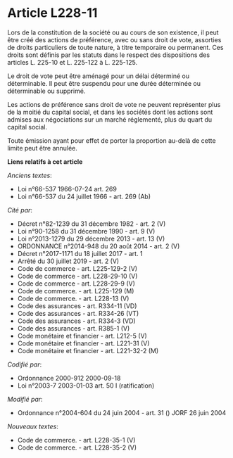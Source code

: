 # Article L228-11

Lors de la constitution de la société ou au cours de son existence, il peut être créé des actions de préférence, avec ou sans
droit de vote, assorties de droits particuliers de toute nature, à titre temporaire ou permanent. Ces droits sont définis par
les statuts dans le respect des dispositions des articles L. 225-10 et L. 225-122 à L. 225-125.

Le droit de vote peut être aménagé pour un délai déterminé ou déterminable. Il peut être suspendu pour une durée déterminée
ou déterminable ou supprimé.

Les actions de préférence sans droit de vote ne peuvent représenter plus de la moitié du capital social, et dans les sociétés
dont les actions sont admises aux négociations sur un marché réglementé, plus du quart du capital social.

Toute émission ayant pour effet de porter la proportion au-delà de cette limite peut être annulée.

**Liens relatifs à cet article**

_Anciens textes_:

  - Loi n°66-537 1966-07-24 art. 269
  - Loi n°66-537 du 24 juillet 1966 - art. 269 (Ab)

_Cité par_:

  - Décret n°82-1239 du 31 décembre 1982 - art. 2 (V)
  - Loi n°90-1258 du 31 décembre 1990 - art. 9 (V)
  - Loi n°2013-1279 du 29 décembre 2013 - art. 13 (V)
  - ORDONNANCE n°2014-948 du 20 août 2014 - art. 2 (V)
  - Décret n°2017-1171 du 18 juillet 2017 - art. 1
  - Arrêté du 30 juillet 2019 - art. 2 (V)
  - Code de commerce - art. L225-129-2 (V)
  - Code de commerce - art. L228-29-10 (V)
  - Code de commerce - art. L228-29-9 (V)
  - Code de commerce. - art. L225-129 (M)
  - Code de commerce. - art. L228-13 (V)
  - Code des assurances - art. R334-11 (VD)
  - Code des assurances - art. R334-26 (VT)
  - Code des assurances - art. R334-3 (VD)
  - Code des assurances - art. R385-1 (V)
  - Code monétaire et financier - art. L212-5 (V)
  - Code monétaire et financier - art. L221-31 (V)
  - Code monétaire et financier - art. L221-32-2 (M)

_Codifié par_:

  - Ordonnance 2000-912 2000-09-18
  - Loi n°2003-7 2003-01-03 art. 50 I (ratification)

_Modifié par_:

  - Ordonnance n°2004-604 du 24 juin 2004 - art. 31 () JORF 26 juin 2004

_Nouveaux textes_:

  - Code de commerce. - art. L228-35-1 (V)
  - Code de commerce. - art. L228-35-2 (V)
